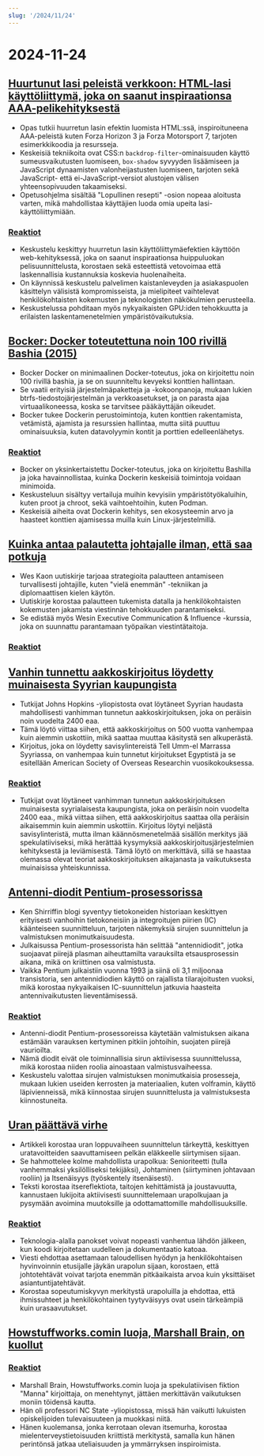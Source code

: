 ```yaml
---
slug: '/2024/11/24'
---
```


# 2024-11-24

## [Huurtunut lasi peleistä verkkoon: HTML-lasi käyttöliittymä, joka on saanut inspiraationsa AAA-pelikehityksestä](https://www.tyleo.com/html-glass.html)

- Opas tutkii huurretun lasin efektin luomista HTML:ssä, inspiroituneena AAA-peleistä kuten Forza Horizon 3 ja Forza Motorsport 7, tarjoten esimerkkikoodia ja resursseja.
- Keskeisiä tekniikoita ovat CSS:n `backdrop-filter`-ominaisuuden käyttö sumeusvaikutusten luomiseen, `box-shadow` syvyyden lisäämiseen ja JavaScript dynaamisten valonheijastusten luomiseen, tarjoten sekä JavaScript- että ei-JavaScript-versiot alustojen välisen yhteensopivuuden takaamiseksi.
- Opetusohjelma sisältää "Lopullinen resepti" -osion nopeaa aloitusta varten, mikä mahdollistaa käyttäjien luoda omia upeita lasi-käyttöliittymiään.

### [Reaktiot](https://news.ycombinator.com/item?id=42225481)

- Keskustelu keskittyy huurretun lasin käyttöliittymäefektien käyttöön web-kehityksessä, joka on saanut inspiraationsa huippuluokan pelisuunnittelusta, korostaen sekä esteettistä vetovoimaa että laskennallisia kustannuksia koskevia huolenaiheita.
- On käynnissä keskustelu palvelimen kaistanleveyden ja asiakaspuolen käsittelyn välisistä kompromisseista, ja mielipiteet vaihtelevat henkilökohtaisten kokemusten ja teknologisten näkökulmien perusteella.
- Keskustelussa pohditaan myös nykyaikaisten GPU:iden tehokkuutta ja erilaisten laskentamenetelmien ympäristövaikutuksia.

## [Bocker: Docker toteutettuna noin 100 rivillä Bashia (2015)](https://github.com/p8952/bocker)

- Bocker Docker on minimaalinen Docker-toteutus, joka on kirjoitettu noin 100 rivillä bashia, ja se on suunniteltu kevyeksi konttien hallintaan.
- Se vaatii erityisiä järjestelmäpaketteja ja -kokoonpanoja, mukaan lukien btrfs-tiedostojärjestelmän ja verkkoasetukset, ja on parasta ajaa virtuaalikoneessa, koska se tarvitsee pääkäyttäjän oikeudet.
- Bocker tukee Dockerin perustoimintoja, kuten konttien rakentamista, vetämistä, ajamista ja resurssien hallintaa, mutta siitä puuttuu ominaisuuksia, kuten datavolyymin kontit ja porttien edelleenlähetys.

### [Reaktiot](https://news.ycombinator.com/item?id=42224670)

- Bocker on yksinkertaistettu Docker-toteutus, joka on kirjoitettu Bashilla ja joka havainnollistaa, kuinka Dockerin keskeisiä toimintoja voidaan minimoida.
- Keskusteluun sisältyy vertailuja muihin kevyisiin ympäristötyökaluihin, kuten proot ja chroot, sekä vaihtoehtoihin, kuten Podman.
- Keskeisiä aiheita ovat Dockerin kehitys, sen ekosysteemin arvo ja haasteet konttien ajamisessa muilla kuin Linux-järjestelmillä.

## [Kuinka antaa palautetta johtajalle ilman, että saa potkuja](https://newsletter.weskao.com/p/how-to-give-a-senior-leader-feedback-without-getting-fired)

- Wes Kaon uutiskirje tarjoaa strategioita palautteen antamiseen turvallisesti johtajille, kuten "vielä enemmän" -tekniikan ja diplomaattisen kielen käytön.
- Uutiskirje korostaa palautteen tukemista datalla ja henkilökohtaisten kokemusten jakamista viestinnän tehokkuuden parantamiseksi.
- Se edistää myös Wesin Executive Communication & Influence -kurssia, joka on suunnattu parantamaan työpaikan viestintätaitoja.

### [Reaktiot](https://news.ycombinator.com/item?id=42223099)

## [Vanhin tunnettu aakkoskirjoitus löydetty muinaisesta Syyrian kaupungista](https://hub.jhu.edu/2024/11/21/ancient-alphabet-discovered-syria/)

- Tutkijat Johns Hopkins -yliopistosta ovat löytäneet Syyrian haudasta mahdollisesti vanhimman tunnetun aakkoskirjoituksen, joka on peräisin noin vuodelta 2400 eaa.
- Tämä löytö viittaa siihen, että aakkoskirjoitus on 500 vuotta vanhempaa kuin aiemmin uskottiin, mikä saattaa muuttaa käsitystä sen alkuperästä.
- Kirjoitus, joka on löydetty savisylintereistä Tell Umm-el Marrassa Syyriassa, on vanhempaa kuin tunnetut kirjoitukset Egyptistä ja se esitellään American Society of Overseas Researchin vuosikokouksessa.

### [Reaktiot](https://news.ycombinator.com/item?id=42224330)

- Tutkijat ovat löytäneet vanhimman tunnetun aakkoskirjoituksen muinaisesta syyrialaisesta kaupungista, joka on peräisin noin vuodelta 2400 eaa., mikä viittaa siihen, että aakkoskirjoitus saattaa olla peräisin aikaisemmin kuin aiemmin uskottiin. Kirjoitus löytyi neljästä savisylinteristä, mutta ilman käännösmenetelmää sisällön merkitys jää spekulatiiviseksi, mikä herättää kysymyksiä aakkoskirjoitusjärjestelmien kehityksestä ja leviämisestä. Tämä löytö on merkittävä, sillä se haastaa olemassa olevat teoriat aakkoskirjoituksen aikajanasta ja vaikutuksesta muinaisissa yhteiskunnissa.

## [Antenni-diodit Pentium-prosessorissa](http://www.righto.com/2024/11/antenna-diodes-in-pentium-processor.html)

- Ken Shirriffin blogi syventyy tietokoneiden historiaan keskittyen erityisesti vanhoihin tietokoneisiin ja integroitujen piirien (IC) käänteiseen suunnitteluun, tarjoten näkemyksiä sirujen suunnittelun ja valmistuksen monimutkaisuudesta.
- Julkaisussa Pentium-prosessorista hän selittää "antennidiodit", jotka suojaavat piirejä plasman aiheuttamilta varauksilta etsausprosessin aikana, mikä on kriittinen osa valmistusta.
- Vaikka Pentium julkaistiin vuonna 1993 ja siinä oli 3,1 miljoonaa transistoria, sen antennidiodien käyttö on rajallista tilarajoitusten vuoksi, mikä korostaa nykyaikaisen IC-suunnittelun jatkuvia haasteita antennivaikutusten lieventämisessä.

### [Reaktiot](https://news.ycombinator.com/item?id=42223690)

- Antenni-diodit Pentium-prosessoreissa käytetään valmistuksen aikana estämään varauksen kertyminen pitkiin johtoihin, suojaten piirejä vaurioilta.
- Nämä diodit eivät ole toiminnallisia sirun aktiivisessa suunnittelussa, mikä korostaa niiden roolia ainoastaan valmistusvaiheessa.
- Keskustelu valottaa sirujen valmistuksen monimutkaisia prosesseja, mukaan lukien useiden kerrosten ja materiaalien, kuten volframin, käyttö läpivienneissä, mikä kiinnostaa sirujen suunnittelusta ja valmistuksesta kiinnostuneita.

## [Uran päättävä virhe](https://bitfieldconsulting.com/posts/career)

- Artikkeli korostaa uran loppuvaiheen suunnittelun tärkeyttä, keskittyen uratavoitteiden saavuttamiseen pelkän eläkkeelle siirtymisen sijaan.
- Se hahmottelee kolme mahdollista urapolkua: Senioriteetti (tulla vanhemmaksi yksilölliseksi tekijäksi), Johtaminen (siirtyminen johtavaan rooliin) ja Itsenäisyys (työskentely itsenäisesti).
- Teksti korostaa itsereflektiota, taitojen kehittämistä ja joustavuutta, kannustaen lukijoita aktiivisesti suunnittelemaan urapolkujaan ja pysymään avoimina muutoksille ja odottamattomille mahdollisuuksille.

### [Reaktiot](https://news.ycombinator.com/item?id=42228538)

- Teknologia-alalla panokset voivat nopeasti vanhentua lähdön jälkeen, kun koodi kirjoitetaan uudelleen ja dokumentaatio katoaa.
- Viesti ehdottaa asettamaan taloudellisen hyödyn ja henkilökohtaisen hyvinvoinnin etusijalle jäykän urapolun sijaan, korostaen, että johtotehtävät voivat tarjota enemmän pitkäaikaista arvoa kuin yksittäiset asiantuntijatehtävät.
- Korostaa sopeutumiskyvyn merkitystä urapoluilla ja ehdottaa, että ihmissuhteet ja henkilökohtainen tyytyväisyys ovat usein tärkeämpiä kuin urasaavutukset.

## [Howstuffworks.comin luoja, Marshall Brain, on kuollut](https://www.wral.com/news/local/nc-state-marshall-brain-dies-november-2024/)

### [Reaktiot](https://news.ycombinator.com/item?id=42228759)

- Marshall Brain, Howstuffworks.comin luoja ja spekulatiivisen fiktion "Manna" kirjoittaja, on menehtynyt, jättäen merkittävän vaikutuksen moniin töidensä kautta.
- Hän oli professori NC State -yliopistossa, missä hän vaikutti lukuisten opiskelijoiden tulevaisuuteen ja muokkasi niitä.
- Hänen kuolemansa, jonka kerrotaan olevan itsemurha, korostaa mielenterveystietoisuuden kriittistä merkitystä, samalla kun hänen perintönsä jatkaa uteliaisuuden ja ymmärryksen inspiroimista.

<head>
  <meta property="og:title" content="Huurtunut lasi peleistä verkkoon: HTML-lasi käyttöliittymä, joka on saanut inspiraationsa AAA-pelikehityksestä" />
  <meta property="og:type" content="website" />
  <meta property="og:image" content="https://og.cho.sh/api/og/?title=Huurtunut%20lasi%20peleist%C3%A4%20verkkoon%3A%20HTML-lasi%20k%C3%A4ytt%C3%B6liittym%C3%A4%2C%20joka%20on%20saanut%20inspiraationsa%20AAA-pelikehityksest%C3%A4&subheading=sunnuntaina%2024.%20marraskuuta%202024%3A%20Hacker%20News%20yhteenveto" />
</head>
